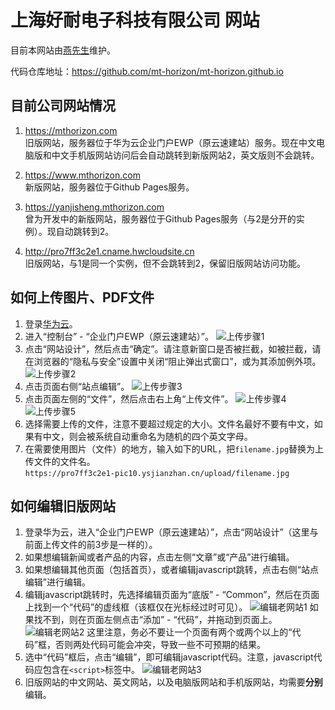 # 上海好耐电子科技有限公司 网站

目前本网站由[燕先生](https://www.mthorizon.com/contact.html)维护。

代码仓库地址：https://github.com/mt-horizon/mt-horizon.github.io

## 目前公司网站情况

1. https://mthorizon.com  
旧版网站，服务器位于华为云企业门户EWP（原云速建站）服务。现在中文电脑版和中文手机版网站访问后会自动跳转到新版网站2，英文版则不会跳转。

2. https://www.mthorizon.com  
新版网站，服务器位于Github Pages服务。

3. https://yanjisheng.mthorizon.com  
曾为开发中的新版网站，服务器位于Github Pages服务（与2是分开的实例）。现自动跳转到2。

4. http://pro7ff3c2e1.cname.hwcloudsite.cn  
旧版网站，与1是同一个实例，但不会跳转到2，保留旧版网站访问功能。

## 如何上传图片、PDF文件

1. 登录[华为云](https://auth.huaweicloud.com/authui/login.html#/login)。
2. 进入“控制台” - “企业门户EWP（原云速建站）”。
![上传步骤1](https://pro7ff3c2e1-pic10.ysjianzhan.cn/upload/upload1.PNG)
3. 点击“网站设计”，然后点击“确定”。请注意新窗口是否被拦截，如被拦截，请在浏览器的“隐私与安全”设置中关闭“阻止弹出式窗口”，或为其添加例外项。
![上传步骤2](https://pro7ff3c2e1-pic10.ysjianzhan.cn/upload/upload2.PNG)
4. 点击页面右侧“站点编辑”。
![上传步骤3](https://pro7ff3c2e1-pic10.ysjianzhan.cn/upload/upload3.PNG)
5. 点击页面左侧的“文件”，然后点击右上角“上传文件”。
![上传步骤4](https://pro7ff3c2e1-pic10.ysjianzhan.cn/upload/upload4.PNG)
![上传步骤5](https://pro7ff3c2e1-pic10.ysjianzhan.cn/upload/upload5.PNG)
6. 选择需要上传的文件，注意不要超过规定的大小。文件名最好不要有中文，如果有中文，则会被系统自动重命名为随机的四个英文字母。
7. 在需要使用图片（文件）的地方，输入如下的URL，把`filename.jpg`替换为上传文件的文件名。  
`https://pro7ff3c2e1-pic10.ysjianzhan.cn/upload/filename.jpg`

## 如何编辑旧版网站

1. 登录华为云，进入“企业门户EWP（原云速建站）”，点击“网站设计”（这里与前面上传文件的前3步是一样的）。
2. 如果想编辑新闻或者产品的内容，点击左侧“文章”或“产品”进行编辑。
3. 如果想编辑其他页面（包括首页），或者编辑javascript跳转，点击右侧“站点编辑”进行编辑。
4. 编辑javascript跳转时，先选择编辑页面为“底版” - “Common”，然后在页面上找到一个“代码”的虚线框（该框仅在光标经过时可见）。
![编辑老网站1](https://pro7ff3c2e1-pic10.ysjianzhan.cn/upload/upload6.PNG)
如果找不到，则在页面左侧点击“添加” - “代码”，并拖动到页面上。
![编辑老网站2](https://pro7ff3c2e1-pic10.ysjianzhan.cn/upload/upload7.PNG)
这里注意，务必不要让一个页面有两个或两个以上的“代码”框，否则两处代码可能会冲突，导致一些不可预期的结果。
5. 选中“代码”框后，点击“编辑”，即可编辑javascript代码。注意，javascript代码应包含在`<script>`标签中。
![编辑老网站3](https://pro7ff3c2e1-pic10.ysjianzhan.cn/upload/upload8.PNG)
6. 旧版网站的中文网站、英文网站，以及电脑版网站和手机版网站，均需要**分别**编辑。